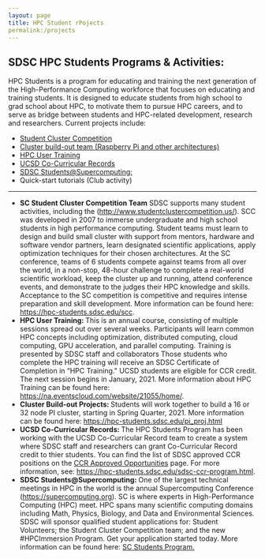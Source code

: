 ```yaml
---
layout: page
title: HPC Student rPojects
permalink:/projects
---
```


## SDSC HPC Students Programs & Activities:

HPC Students is a program for educating and training the next generation of the High-Performance Computing workforce that focuses on educating and training students. It is designed to educate students from high school to grad school about HPC, to motivate them to pursue HPC careers, and to serve as bridge between students and HPC-related development, research and researchers. Current projects include:

* [Student Cluster Competition](#scc)
* [Cluster build-out team (Raspberry Pi and other architectures)](#pi_cluster)
* [HPC User Training](#hpc_training)
* [UCSD Co-Curricular Records](#sdsc_ccr)
* [SDSC Students@Supercomputing:](#students-at-sc)
* Quick-start tutorials (Club activity)
 
<hr>
<ul>
  <li>
    <b> SC Student Cluster Competition Team</b><a name="scc"></a>
    SDSC supports many student activities, including the
    (<a href="http://www.studentclustercompetition.us/">http://www.studentclustercompetition.us/</a>).
    SCC was developed in 2007 to immerse undergraduate and high school students in high performance computing.
    Student teams must learn to design and build small cluster with support from mentors, hardware and
    software vendor partners, learn designated scientific applications, apply optimization techniques
    for their chosen architectures. At the SC conference, teams of 6 students compete against teams
    from all over the world, in a non-stop, 48-hour challenge to complete a real-world scientific workload,
    keep the cluster up and running, attend conference events, and demonstrate to the judges their HPC knowledge
    and skills. Acceptance to the SC competition is competitive and requires intense preparation and skill development.
    More information can be found here: <a href="https://hpc-students.sdsc.edu/scc">https://hpc-students.sdsc.edu/scc</a>.
  </li>
  <li>
    <b>HPC User Training: </b><a name="hpc_training"></a> This is an annual course, consisting of multiple sessions spread out over several weeks. Participants will learn common HPC concepts including
    optimization, distributed computing, cloud computing, GPU acceleration, and parallel computing.
    Training is presented by SDSC staff and collaborators Those students who complete the HPC training will
    receive an SDSC Certificate of Completion in “HPC Training." UCSD students are eligible for CCR credit. The next session begins in January, 2021.
     More information about HPC Training can be found here: <a href="https://na.eventscloud.com/website/21055/home/">https://na.eventscloud.com/website/21055/home/</a>.
 </li>
  <li><b>Cluster Build-out Projects: </b><a name="pi_cluser"></a> Students will work together to build a 16 or 32 node PI cluster, starting in Spring Quarter, 2021. More information can be found here: <a href="https://hpc-students.sdsc.edu/pi_proj.html">https://hpc-students.sdsc.edu/pi_proj.html</a>
  </li>
 
  <li><b>UCSD Co-Curricular Records: </b><a name="sdsc_ccr"></a>
 The HPC Students Program has been working with the UCSD Co-Curricular Record team to create a system where SDSC staff and researchers can grant Co-Curricular Record credit to thier students. You can find the list of SDSC
approved CCR positions on the <a href="https://elt.ucsd.edu/ccr/ccrapprovedopportunities.html#San-Diego-Supercomputer-Center-">CCR Approved Opportunities</a> page. For more information, see: <a href="https://hpc-students.sdsc.edu/sdsc-ccr-program.html">https://hpc-students.sdsc.edu/sdsc-ccr-program.html</a>.
</li>
 <li><b>SDSC Students@Supercomputing: </b><a name="students-at-sc"></a>
    One of the largest technical meetings in HPC in the world is the annual Supercomputing Conference
    (<a href="https://supercomputing.org">https://supercomputing.org</a>). SC is where experts in
    High-Performance Computing (HPC) meet. HPC spans many scientific computing domains including
    Math, Physics, Biology, and Data and Environmental Sciences. <br>
    SDSC will sponsor qualified student applications for: Student Volunteers;
    the Student Cluster Competition team; and the new #HPCImmersion Program. Get your application started today.
    More information can be found here:
    <a href="hhttps://sc21.supercomputing.org/program/studentssc/">SC Students Program.</a>
  </li>
  </ul>
